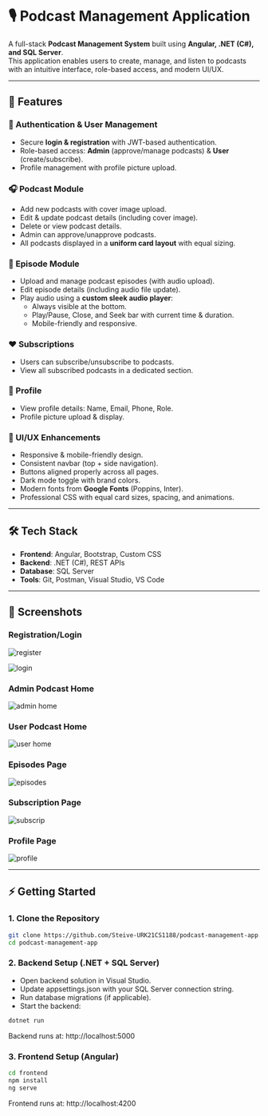 # 🎙️ Podcast Management Application  

A full-stack **Podcast Management System** built using **Angular, .NET (C#), and SQL Server**.  
This application enables users to create, manage, and listen to podcasts with an intuitive interface, role-based access, and modern UI/UX.  

---

## 🚀 Features  

### 🔑 Authentication & User Management  
- Secure **login & registration** with JWT-based authentication.  
- Role-based access: **Admin** (approve/manage podcasts) & **User** (create/subscribe).  
- Profile management with profile picture upload.  

### 🎧 Podcast Module  
- Add new podcasts with cover image upload.  
- Edit & update podcast details (including cover image).  
- Delete or view podcast details.  
- Admin can approve/unapprove podcasts.  
- All podcasts displayed in a **uniform card layout** with equal sizing.  

### 🎵 Episode Module  
- Upload and manage podcast episodes (with audio upload).  
- Edit episode details (including audio file update).  
- Play audio using a **custom sleek audio player**:  
  - Always visible at the bottom.  
  - Play/Pause, Close, and Seek bar with current time & duration.  
  - Mobile-friendly and responsive.  

### ❤️ Subscriptions  
- Users can subscribe/unsubscribe to podcasts.  
- View all subscribed podcasts in a dedicated section.  

### 👤 Profile  
- View profile details: Name, Email, Phone, Role.  
- Profile picture upload & display.  

### 🎨 UI/UX Enhancements  
- Responsive & mobile-friendly design.  
- Consistent navbar (top + side navigation).  
- Buttons aligned properly across all pages.  
- Dark mode toggle with brand colors.  
- Modern fonts from **Google Fonts** (Poppins, Inter).  
- Professional CSS with equal card sizes, spacing, and animations.  

---

## 🛠️ Tech Stack  

- **Frontend**: Angular, Bootstrap, Custom CSS  
- **Backend**: .NET (C#), REST APIs  
- **Database**: SQL Server  
- **Tools**: Git, Postman, Visual Studio, VS Code  

---

## 📸 Screenshots  

### Registration/Login

![register](https://github.com/user-attachments/assets/35af76c5-2421-410e-bb76-5973a187424a)

![login](https://github.com/user-attachments/assets/a926d9d2-c651-491c-bb11-3fd7017f144e)

### Admin Podcast Home

![admin home](https://github.com/user-attachments/assets/f254833a-ac8f-4792-aa1f-7d4e7d8039c1)

### User Podcast Home

![user home](https://github.com/user-attachments/assets/3e12b5c1-7b78-4f15-9391-e86461c4400c)

### Episodes Page

![episodes](https://github.com/user-attachments/assets/23a5203f-250e-4000-b5ea-76ea0b1775db)

### Subscription Page

![subscrip](https://github.com/user-attachments/assets/2e943154-2cc1-42fe-9781-d830346b1c36)

### Profile Page

![profile ](https://github.com/user-attachments/assets/b5551115-b2d9-4f79-9daa-ae027b528652)

---

## ⚡ Getting Started  

### 1. Clone the Repository  
```bash
git clone https://github.com/Steive-URK21CS1188/podcast-management-app.git
cd podcast-management-app
```
### 2. Backend Setup (.NET + SQL Server) 
- Open backend solution in Visual Studio.
- Update appsettings.json with your SQL Server connection string.
- Run database migrations (if applicable).
- Start the backend:
```bash
dotnet run
```
Backend runs at: http://localhost:5000
### 3. Frontend Setup (Angular)  
```bash
cd frontend
npm install
ng serve
```
Frontend runs at: http://localhost:4200
